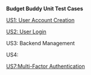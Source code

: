 **Budget Buddy Unit Test Cases**

[US1: User Account Creation](https://docs.google.com/presentation/d/1juCefvGWZraraKu3PEZ1htOwFckCN3Txd_CibIj152s/edit?usp=sharing)

[US2: User Login](https://docs.google.com/presentation/d/1fHgA1y6POM74pSQ4e5ZdyZ7dLhfbYKEUBt-smzcSU_w/edit?usp=sharing)

US3: Backend Management

US4:

[US7:Multi-Factor Authentication](https://docs.google.com/presentation/d/1M8Cwoe0MQDqlKmnEB-4bryrD_69QXCjbP-b6r0DhS1I/edit?usp=sharing)
